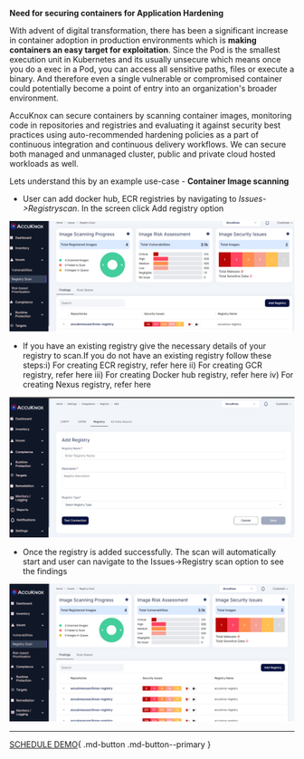 **Need for securing containers for Application Hardening**

With advent of digital transformation, there has been a significant increase in container adoption in production environments which is **making containers an easy target for exploitation**. Since the Pod is the smallest execution unit in Kubernetes and its usually unsecure which means once you do a exec in a Pod, you can access all sensitive paths, files or execute a binary. And therefore even a single vulnerable or compromised container could potentially become a point of entry into an organization's broader environment.

AccuKnox can secure containers by scanning container images, monitoring code in repositories and registries and evaluating it against security best practices using auto-recommended hardening policies as a part of continuous integration and continuous delivery workflows. We can secure both managed and unmanaged cluster, public and private cloud hosted workloads as well.

Lets understand this by an example use-case - **Container Image scanning**


+ User can add docker hub, ECR registries by navigating to *Issues->Registryscan*. In the screen click Add registry option

![](/use-cases/images/image-scan-1.png)

+ If you have an existing registry give the necessary details of your registry to scan.If you do not have an existing registry follow these steps:i) For creating ECR registry, refer here ii) For creating GCR registry, refer here iii) For creating Docker hub registry, refer here iv) For creating Nexus registry, refer here

![](/use-cases/images/image-scan-2.png)


+ Once the registry is added successfully. The scan will automatically start and user can navigate to the Issues->Registry scan option to see the findings

![](/use-cases/images/image-scan-3.png)

- - - 
[SCHEDULE DEMO](https://www.accuknox.com/contact-us){ .md-button .md-button--primary }